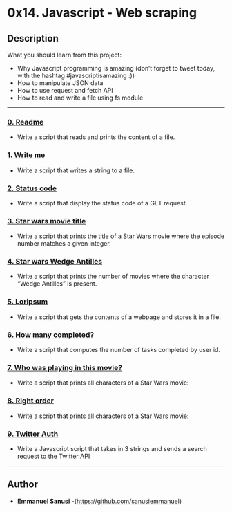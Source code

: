 # 0x14. Javascript - Web scraping

## Description
What you should learn from this project:

* Why Javascript programming is amazing (don’t forget to tweet today, with the hashtag #javascriptisamazing :))
* How to manipulate JSON data
* How to use request and fetch API
* How to read and write a file using fs module

---

### [0. Readme](./0-readme.js)
* Write a script that reads and prints the content of a file.


### [1. Write me](./1-writeme.js)
* Write a script that writes a string to a file.


### [2. Status code](./2-statuscode.js)
* Write a script that display the status code of a GET request.


### [3. Star wars movie title](./3-starwars_title.js)
* Write a script that prints the title of a Star Wars movie where the episode number matches a given integer.


### [4. Star wars Wedge Antilles](./4-starwars_count.js)
* Write a script that prints the number of movies where the character “Wedge Antilles” is present.


### [5. Loripsum](./5-request_store.js)
* Write a script that gets the contents of a webpage and stores it in a file.


### [6. How many completed?](./6-completed_tasks.js)
* Write a script that computes the number of tasks completed by user id.


### [7. Who was playing in this movie?](./100-starwars_characters.js)
* Write a script that prints all characters of a Star Wars movie:


### [8. Right order](./101-starwars_characters.js)
* Write a script that prints all characters of a Star Wars movie:


### [9. Twitter Auth](./102-search_twitter.js)
* Write a Javascript script that takes in 3 strings and sends a search request to the Twitter API

---

## Author
* **Emmanuel Sanusi** -(https://github.com/sanusiemmanuel)
